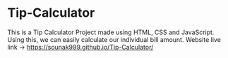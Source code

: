 # Tip-Calculator
This is a Tip Calculator Project made using HTML, CSS and JavaScript. Using this, we can easily calculate our individual bill amount. 
Website live link -> https://sounak999.github.io/Tip-Calculator/
